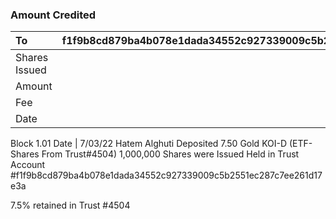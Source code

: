 
### Amount Credited
| To | f1f9b8cd879ba4b078e1dada34552c927339009c5b2551ec287c7ee261d17e3a|
| :---         |  ---: |
| Shares Issued  |      | 1,000,000.00    |
| Amount   |        | 7.50 KOI-D Gold    |
| Fee |      |     |
|  Date  |   7/03/22      |


Block 1.01 
Date | 7/03/22
Hatem Alghuti Deposited 7.50 Gold KOI-D (ETF-Shares From Trust#4504)
1,000,000 Shares were Issued Held in Trust Account #f1f9b8cd879ba4b078e1dada34552c927339009c5b2551ec287c7ee261d17e3a

7.5% retained in Trust #4504
